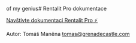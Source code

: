of my genius# Rentalit Pro dokumentace

[Navštivte dokumentaci Rentalit Pro ⚡️](https://docs.rentalitpro.cz/)

Autor: Tomáš Maněna <tomas@grenadecastle.com>
